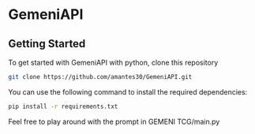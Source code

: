 # GemeniAPI

## Getting Started

To get started with GemeniAPI with python, clone this repository

```bash
git clone https://github.com/amantes30/GemeniAPI.git
```

You can use the following command to install the required dependencies:

```bash
pip install -r requirements.txt
```

Feel free to play around with the prompt in GEMENI TCG/main.py

